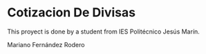 # Cotizacion De Divisas
This proyect is done by a student from IES Politécnico Jesús Marín.

Mariano Fernández Rodero

